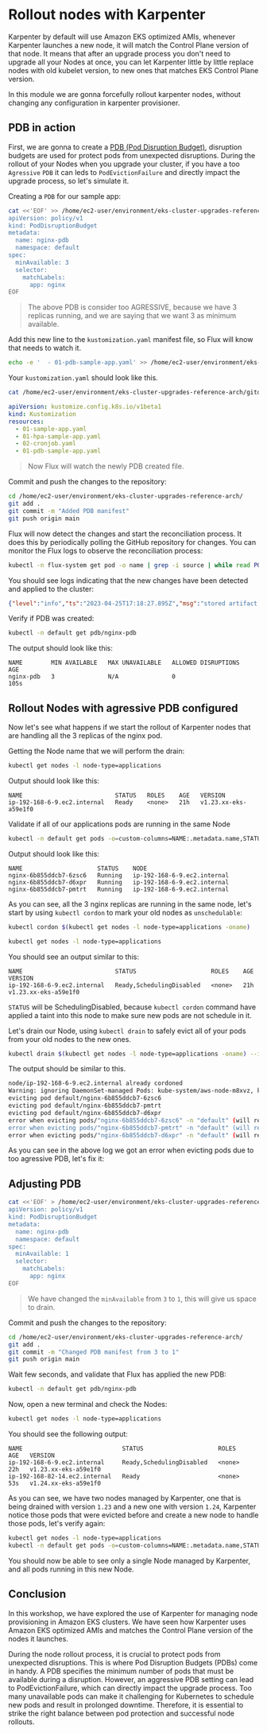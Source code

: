 # Rollout nodes with Karpenter

Karpenter by default will use Amazon EKS optimized AMIs, whenever Karpenter launches a new node, it will match the Control Plane version of that node. It means that after an upgrade process you don't need to upgrade all your Nodes at once, you can let Karpenter little by little replace nodes with old kubelet version, to new ones that matches EKS Control Plane version.

In this module we are gonna forcefully rollout karpenter nodes, without changing any configuration in karpenter provisioner.

## PDB in action

First, we are gonna to create a [PDB (Pod Disruption Budget)](https://kubernetes.io/docs/tasks/run-application/configure-pdb/), disruption budgets are used for protect pods from unexpected disruptions. During the rollout of your Nodes when you upgrade your cluster, if you have a too `Agressive` `PDB` it can leds to `PodEvictionFailure` and directly impact the upgrade process, so let's simulate it.

Creating a `PDB` for our sample app:

```bash
cat <<'EOF' >> /home/ec2-user/environment/eks-cluster-upgrades-reference-arch/gitops/applications/01-pdb-sample-app.yaml
apiVersion: policy/v1
kind: PodDisruptionBudget
metadata:
  name: nginx-pdb
  namespace: default
spec:
  minAvailable: 3
  selector:
    matchLabels:
      app: nginx
EOF
```

> The above PDB is consider too AGRESSIVE, because we have 3 replicas running, and we are saying that we want 3 as minimum available.

Add this new line to the `kustomization.yaml` manifest file, so Flux will know that needs to watch it.

```bash
echo -e '  - 01-pdb-sample-app.yaml' >> /home/ec2-user/environment/eks-cluster-upgrades-reference-arch/gitops/applications/kustomization.yaml
```
Your `kustomization.yaml` should look like this.


```bash
cat /home/ec2-user/environment/eks-cluster-upgrades-reference-arch/gitops/applications/kustomization.yaml
```

```yaml
apiVersion: kustomize.config.k8s.io/v1beta1
kind: Kustomization
resources:
  - 01-sample-app.yaml
  - 01-hpa-sample-app.yaml
  - 02-cronjob.yaml
  - 01-pdb-sample-app.yaml
```

> Now Flux will watch the newly PDB created file.

Commit and push the changes to the repository:

```bash
cd /home/ec2-user/environment/eks-cluster-upgrades-reference-arch/
git add .
git commit -m "Added PDB manifest"
git push origin main
```

Flux will now detect the changes and start the reconciliation process. It does this by periodically polling the GitHub repository for changes. You can monitor the Flux logs to observe the reconciliation process:

```bash
kubectl -n flux-system get pod -o name | grep -i source | while read POD; do kubectl -n flux-system logs -f $POD --since=1m; done
```

You should see logs indicating that the new changes have been detected and applied to the cluster:

```json
{"level":"info","ts":"2023-04-25T17:18:27.895Z","msg":"stored artifact for commit 'Added PDB manifest'","controller":"gitrepository","controllerGroup":"source.toolkit.fluxcd.io","controllerKind":"GitRepository","GitRepository":{"name":"flux-system","namespace":"flux-system"},"namespace":"flux-system","name":"flux-system","reconcileID":"fea3c381-7412-452d-9008-f99ae19f06b9"}
```

Verify if PDB was created:

```bash
kubectl -n default get pdb/nginx-pdb
```

The output should look like this:

```
NAME        MIN AVAILABLE   MAX UNAVAILABLE   ALLOWED DISRUPTIONS   AGE
nginx-pdb   3               N/A               0                     105s
```

## Rollout Nodes with agressive PDB configured

Now let's see what happens if we start the rollout of Karpenter nodes that are handling all the 3 replicas of the nginx pod.

Getting the Node name that we will perform the drain:

```bash
kubectl get nodes -l node-type=applications
```

Output should look like this:

```
NAME                          STATUS   ROLES    AGE   VERSION
ip-192-168-6-9.ec2.internal   Ready    <none>   21h   v1.23.xx-eks-a59e1f0
```

Validate if all of our applications pods are running in the same Node

```bash
kubectl -n default get pods -o=custom-columns=NAME:.metadata.name,STATUS:.status.phase,NODE:.spec.nodeName
```

Output should look like this:

```
NAME                     STATUS    NODE
nginx-6b855ddcb7-6zsc6   Running   ip-192-168-6-9.ec2.internal
nginx-6b855ddcb7-d6xpr   Running   ip-192-168-6-9.ec2.internal
nginx-6b855ddcb7-pmtrt   Running   ip-192-168-6-9.ec2.internal
```

As you can see, all the 3 nginx replicas are running in the same node, let's start by using `kubectl cordon` to mark your old nodes as `unschedulable`:

```bash
kubectl cordon $(kubectl get nodes -l node-type=applications -oname)

kubectl get nodes -l node-type=applications
```

You should see an output similar to this:

```
NAME                          STATUS                     ROLES    AGE   VERSION
ip-192-168-6-9.ec2.internal   Ready,SchedulingDisabled   <none>   21h   v1.23.xx-eks-a59e1f0
```

`STATUS` will be SchedulingDisabled, because `kubectl cordon` command have applied a taint into this node to make sure new pods are not schedule in it.

Let's drain our Node, using `kubectl drain` to safely evict all of your pods from your old nodes to the new ones.

```bash
kubectl drain $(kubectl get nodes -l node-type=applications -oname) --ignore-daemonsets
```

The output should be similar to this.

```bash
node/ip-192-168-6-9.ec2.internal already cordoned
Warning: ignoring DaemonSet-managed Pods: kube-system/aws-node-m8xvz, kube-system/kube-proxy-m48gt
evicting pod default/nginx-6b855ddcb7-6zsc6
evicting pod default/nginx-6b855ddcb7-pmtrt
evicting pod default/nginx-6b855ddcb7-d6xpr
error when evicting pods/"nginx-6b855ddcb7-6zsc6" -n "default" (will retry after 5s): Cannot evict pod as it would violate the pod's disruption budget.
error when evicting pods/"nginx-6b855ddcb7-pmtrt" -n "default" (will retry after 5s): Cannot evict pod as it would violate the pod's disruption budget.
error when evicting pods/"nginx-6b855ddcb7-d6xpr" -n "default" (will retry after 5s): Cannot evict pod as it would violate the pod's disruption budget.
```

As you can see in the above log we got an error when evicting pods due to too agressive PDB, let's fix it:

## Adjusting PDB

```bash
cat <<'EOF' > /home/ec2-user/environment/eks-cluster-upgrades-reference-arch/gitops/applications/01-pdb-sample-app.yaml
apiVersion: policy/v1
kind: PodDisruptionBudget
metadata:
  name: nginx-pdb
  namespace: default
spec:
  minAvailable: 1
  selector:
    matchLabels:
      app: nginx
EOF
```

> We have changed the `minAvailable` from `3` to `1`, this will give us space to drain.

Commit and push the changes to the repository:

```bash
cd /home/ec2-user/environment/eks-cluster-upgrades-reference-arch/
git add .
git commit -m "Changed PDB manifest from 3 to 1"
git push origin main
```

Wait few seconds, and validate that Flux has applied the new PDB:

```bash
kubectl -n default get pdb/nginx-pdb
```

Now, open a new terminal and check the Nodes:

```bash
kubectl get nodes -l node-type=applications
```

You should see the following output:

```
NAME                            STATUS                     ROLES    AGE   VERSION
ip-192-168-6-9.ec2.internal     Ready,SchedulingDisabled   <none>   22h   v1.23.xx-eks-a59e1f0
ip-192-168-82-14.ec2.internal   Ready                      <none>   53s   v1.24.xx-eks-a59e1f0
```

As you can see, we have two nodes managed by Karpenter, one that is being drained with version `1.23` and a new one with version `1.24`, Karpenter notice those pods that were evicted before and create a new node to handle those pods, let's verify again:

```bash
kubectl get nodes -l node-type=applications
kubectl -n default get pods -o=custom-columns=NAME:.metadata.name,STATUS:.status.phase,NODE:.spec.nodeName
```

You should now be able to see only a single Node managed by Karpenter, and all pods running in this new Node.

## Conclusion

In this workshop, we have explored the use of Karpenter for managing node provisioning in Amazon EKS clusters. We have seen how Karpenter uses Amazon EKS optimized AMIs and matches the Control Plane version of the nodes it launches.

During the node rollout process, it is crucial to protect pods from unexpected disruptions. This is where Pod Disruption Budgets (PDBs) come in handy. A PDB specifies the minimum number of pods that must be available during a disruption. However, an aggressive PDB setting can lead to PodEvictionFailure, which can directly impact the upgrade process. Too many unavailable pods can make it challenging for Kubernetes to schedule new pods and result in prolonged downtime. Therefore, it is essential to strike the right balance between pod protection and successful node rollouts.




